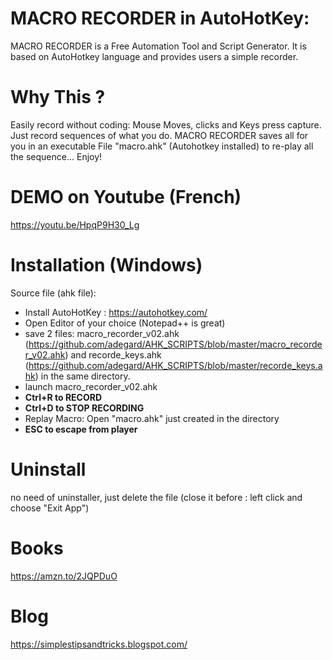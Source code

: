 
<h1>MACRO RECORDER in AutoHotKey: </h1>
MACRO RECORDER is a Free Automation Tool and Script Generator. It is based on AutoHotkey language and provides users a simple recorder. 
</br>

# Why This ?
Easily record without coding: Mouse Moves, clicks and Keys press capture. Just record sequences of what you do. MACRO RECORDER saves all for you in an executable File "macro.ahk" (Autohotkey installed) to re-play all the sequence... Enjoy!

# DEMO on Youtube (French)
https://youtu.be/HpqP9H30_Lg

# Installation (Windows)

Source file (ahk file):
- Install AutoHotKey : https://autohotkey.com/
- Open Editor of your choice (Notepad++ is great)
- save 2 files: macro_recorder_v02.ahk (https://github.com/adegard/AHK_SCRIPTS/blob/master/macro_recorder_v02.ahk) and recorde_keys.ahk (https://github.com/adegard/AHK_SCRIPTS/blob/master/recorde_keys.ahk) in the same directory.
- launch macro_recorder_v02.ahk
- <b>Ctrl+R to RECORD</b> 
- <b>Ctrl+D to STOP RECORDING</b> 
- Replay Macro: Open "macro.ahk" just created in the directory
- <b>ESC to escape from player</b> 

# Uninstall
no need of uninstaller, just delete the file (close it before : left click and choose "Exit App") 

# Books
https://amzn.to/2JQPDuO

# Blog
https://simplestipsandtricks.blogspot.com/

